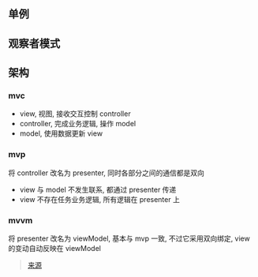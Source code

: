 ## 单例

## 观察者模式

## 架构

### mvc

- view, 视图, 接收交互控制 controller
- controller, 完成业务逻辑, 操作 model
- model, 使用数据更新 view

### mvp

将 controller 改名为 presenter, 同时各部分之间的通信都是双向

- view 与 model 不发生联系, 都通过 presenter 传递
- view 不存在任务业务逻辑, 所有逻辑在 presenter 上

### mvvm

将 presenter 改名为 viewModel, 基本与 mvp 一致, 不过它采用双向绑定, view 的变动自动反映在 viewModel

> [来源](https://www.ruanyifeng.com/blog/2015/02/mvcmvp_mvvm.html)
